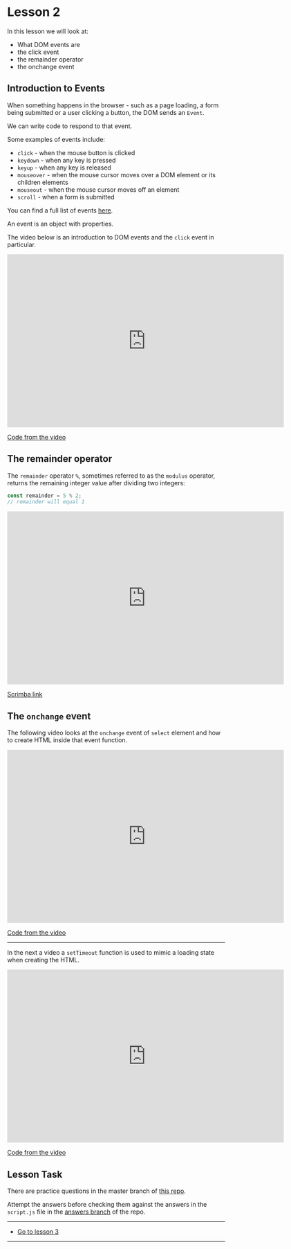 # Lesson 2

In this lesson we will look at:

-   What DOM events are
-   the click event
-   the remainder operator
-   the onchange event

## Introduction to Events

When something happens in the browser - such as a page loading, a form being submitted or a user clicking a button, the DOM sends an `Event`.

We can write code to respond to that event.

Some examples of events include:

-   `click` - when the mouse button is clicked
-   `keydown` - when any key is pressed
-   `keyup` - when any key is released
-   `mouseover` - when the mouse cursor moves over a DOM element or its children elements
-   `mouseout` - when the mouse cursor moves off an element
-   `scroll` - when a form is submitted

You can find a full list of events [here](https://developer.mozilla.org/en-US/docs/Web/Events).

An event is an object with properties.

The video below is an introduction to DOM events and the `click` event in particular.

<iframe src="https://player.vimeo.com/video/446926083" width="640" height="400" frameborder="0" allow="autoplay; fullscreen" allowfullscreen></iframe>

<a href="https://github.com/NoroffFEU/dom-events-introduction-and-click-event" target="_blank">Code from the video</a>

## The remainder operator

The `remainder` operator `%`, sometimes referred to as the `modulus` operator, returns the remaining integer value after dividing two integers:

```js
const remainder = 5 % 2;
// remainder will equal 1
```

<iframe src="https://scrimba.com/c/cMgg4eha" width="640" height="400" frameborder="0" allow="autoplay; fullscreen" allowfullscreen></iframe>

<a href="https://scrimba.com/c/cMgg4eha" target="_blank">Scrimba link</a>

## The `onchange` event

The following video looks at the `onchange` event of `select` element and how to create HTML inside that event function.

<iframe src="https://player.vimeo.com/video/446960321" width="640" height="400" frameborder="0" allow="autoplay; fullscreen" allowfullscreen></iframe>

<a href="https://github.com/NoroffFEU/dom-events-onchange-event" target="_blank">Code from the video</a>

---

In the next a video a `setTimeout` function is used to mimic a loading state when creating the HTML.

<iframe src="https://player.vimeo.com/video/448278416" width="640" height="400" frameborder="0" allow="autoplay; fullscreen" allowfullscreen></iframe>

<a href="https://github.com/NoroffFEU/dom-events-onchange-event/tree/extra" target="_blank">Code from the video</a>

## Lesson Task

There are practice questions in the master branch of [this repo](https://github.com/NoroffFEU/lesson-task-js1-module2-lesson2).

Attempt the answers before checking them against the answers in the `script.js` file in the [answers branch](https://github.com/NoroffFEU/lesson-task-js1-module2-lesson2/tree/answers) of the repo.

---

-   [Go to lesson 3](3)

---
